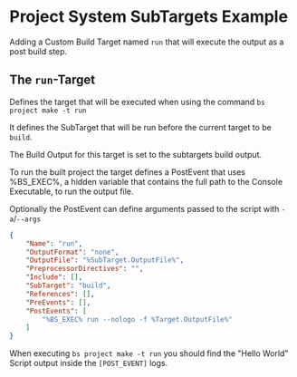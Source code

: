 # Project System SubTargets Example

Adding a Custom Build Target named `run` that will execute the output as a post build step.

## The `run`-Target

Defines the target that will be executed when using the command `bs project make -t run`

It defines the SubTarget that will be run before the current target to be `build`.

The Build Output for this target is set to the subtargets build output.

To run the built project the target defines a PostEvent that uses %BS_EXEC%, a hidden variable that contains the full path to the Console Executable, to run the output file.

Optionally the PostEvent can define arguments passed to the script with `-a`/`--args`

```json
{
	"Name": "run",
	"OutputFormat": "none", 
	"OutputFile": "%SubTarget.OutputFile%",
	"PreprocessorDirectives": "",
	"Include": [],
	"SubTarget": "build",
	"References": [],
	"PreEvents": [],
	"PostEvents": [
		"%BS_EXEC% run --nologo -f %Target.OutputFile%"
	]
}
```

When executing `bs project make -t run` you should find the "Hello World" Script output inside the `[POST_EVENT]` logs.